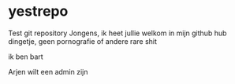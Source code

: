# yestrepo
Test git repository
Jongens, ik heet jullie welkom in mijn github hub dingetje, geen pornografie of andere rare shit

ik ben bart

Arjen wilt een admin zijn
